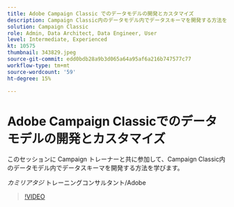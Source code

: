 ```yaml
---
title: Adobe Campaign Classic でのデータモデルの開発とカスタマイズ
description: Campaign Classic内のデータモデル内でデータスキーマを開発する方法を説明します
solution: Campaign Classic
role: Admin, Data Architect, Data Engineer, User
level: Intermediate, Experienced
kt: 10575
thumbnail: 343829.jpeg
source-git-commit: edd0bdb28a9b3d065a64a95af6a216b747577c77
workflow-type: tm+mt
source-wordcount: '59'
ht-degree: 15%

---
```


# Adobe Campaign Classicでのデータモデルの開発とカスタマイズ

このセッションに Campaign トレーナーと共に参加して、Campaign Classic内のデータモデル内でデータスキーマを開発する方法を学びます。

*カミリアタジ* トレーニングコンサルタント/Adobe

>[!VIDEO](https://video.tv.adobe.com/v/343829/?quality=12&learn=on)
